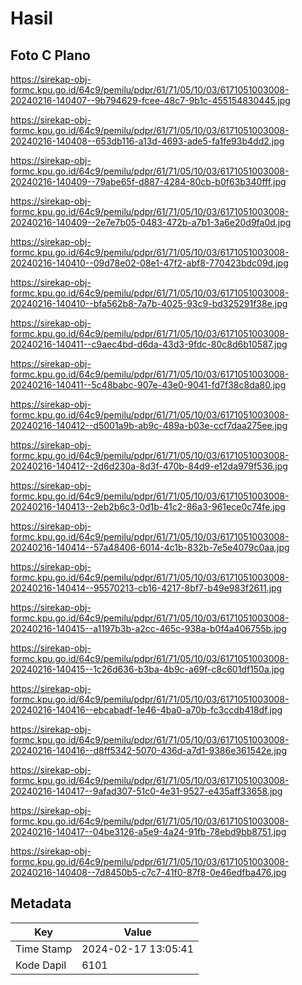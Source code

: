 # Hasil

## Foto C Plano

https://sirekap-obj-formc.kpu.go.id/64c9/pemilu/pdpr/61/71/05/10/03/6171051003008-20240216-140407--9b794629-fcee-48c7-9b1c-455154830445.jpg

https://sirekap-obj-formc.kpu.go.id/64c9/pemilu/pdpr/61/71/05/10/03/6171051003008-20240216-140408--653db116-a13d-4693-ade5-fa1fe93b4dd2.jpg

https://sirekap-obj-formc.kpu.go.id/64c9/pemilu/pdpr/61/71/05/10/03/6171051003008-20240216-140409--79abe65f-d887-4284-80cb-b0f63b340fff.jpg

https://sirekap-obj-formc.kpu.go.id/64c9/pemilu/pdpr/61/71/05/10/03/6171051003008-20240216-140409--2e7e7b05-0483-472b-a7b1-3a6e20d9fa0d.jpg

https://sirekap-obj-formc.kpu.go.id/64c9/pemilu/pdpr/61/71/05/10/03/6171051003008-20240216-140410--09d78e02-08e1-47f2-abf8-770423bdc09d.jpg

https://sirekap-obj-formc.kpu.go.id/64c9/pemilu/pdpr/61/71/05/10/03/6171051003008-20240216-140410--bfa562b8-7a7b-4025-93c9-bd325291f38e.jpg

https://sirekap-obj-formc.kpu.go.id/64c9/pemilu/pdpr/61/71/05/10/03/6171051003008-20240216-140411--c9aec4bd-d6da-43d3-9fdc-80c8d6b10587.jpg

https://sirekap-obj-formc.kpu.go.id/64c9/pemilu/pdpr/61/71/05/10/03/6171051003008-20240216-140411--5c48babc-907e-43e0-9041-fd7f38c8da80.jpg

https://sirekap-obj-formc.kpu.go.id/64c9/pemilu/pdpr/61/71/05/10/03/6171051003008-20240216-140412--d5001a9b-ab9c-489a-b03e-ccf7daa275ee.jpg

https://sirekap-obj-formc.kpu.go.id/64c9/pemilu/pdpr/61/71/05/10/03/6171051003008-20240216-140412--2d6d230a-8d3f-470b-84d9-e12da979f536.jpg

https://sirekap-obj-formc.kpu.go.id/64c9/pemilu/pdpr/61/71/05/10/03/6171051003008-20240216-140413--2eb2b6c3-0d1b-41c2-86a3-961ece0c74fe.jpg

https://sirekap-obj-formc.kpu.go.id/64c9/pemilu/pdpr/61/71/05/10/03/6171051003008-20240216-140414--57a48406-6014-4c1b-832b-7e5e4079c0aa.jpg

https://sirekap-obj-formc.kpu.go.id/64c9/pemilu/pdpr/61/71/05/10/03/6171051003008-20240216-140414--95570213-cb16-4217-8bf7-b49e983f2611.jpg

https://sirekap-obj-formc.kpu.go.id/64c9/pemilu/pdpr/61/71/05/10/03/6171051003008-20240216-140415--a1197b3b-a2cc-465c-938a-b0f4a406755b.jpg

https://sirekap-obj-formc.kpu.go.id/64c9/pemilu/pdpr/61/71/05/10/03/6171051003008-20240216-140415--1c26d636-b3ba-4b9c-a69f-c8c601df150a.jpg

https://sirekap-obj-formc.kpu.go.id/64c9/pemilu/pdpr/61/71/05/10/03/6171051003008-20240216-140416--ebcabadf-1e46-4ba0-a70b-fc3ccdb418df.jpg

https://sirekap-obj-formc.kpu.go.id/64c9/pemilu/pdpr/61/71/05/10/03/6171051003008-20240216-140416--d8ff5342-5070-436d-a7d1-9386e361542e.jpg

https://sirekap-obj-formc.kpu.go.id/64c9/pemilu/pdpr/61/71/05/10/03/6171051003008-20240216-140417--9afad307-51c0-4e31-9527-e435aff33658.jpg

https://sirekap-obj-formc.kpu.go.id/64c9/pemilu/pdpr/61/71/05/10/03/6171051003008-20240216-140417--04be3126-a5e9-4a24-91fb-78ebd9bb8751.jpg

https://sirekap-obj-formc.kpu.go.id/64c9/pemilu/pdpr/61/71/05/10/03/6171051003008-20240216-140408--7d8450b5-c7c7-41f0-87f8-0e46edfba476.jpg


## Metadata

| Key        | Value               |
| ---------- | ------------------- |
| Time Stamp | 2024-02-17 13:05:41 |
| Kode Dapil | 6101                |



